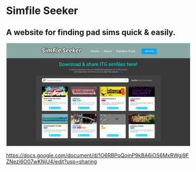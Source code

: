 # Simfile Seeker
## A website for finding pad sims quick & easily.
![Homepage](home.jpg)

https://docs.google.com/document/d/1O6RBPoQojnP9kBA6iOS6MxRWgj9FZNezi6O07wKNjU4/edit?usp=sharing